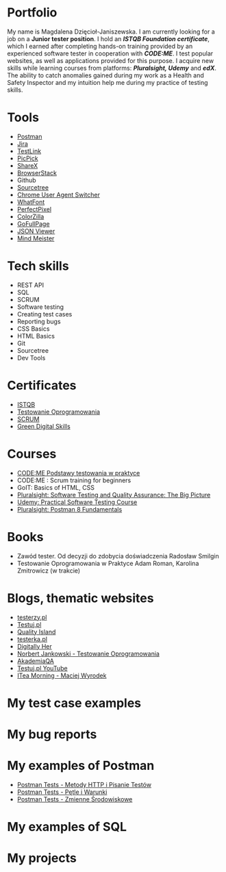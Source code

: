 # Portfolio
My name is Magdalena Dzięcioł-Janiszewska. I am currently looking for a job on a **Junior tester position**. I hold an ***ISTQB Foundation certificate***, which I earned after completing hands-on training provided by an experienced software tester in cooperation with ***CODE:ME***. I test popular websites, as well as applications provided for this purpose. I acquire new skills while learning courses from platforms: ***Pluralsight, Udemy*** and ***edX***. The ability to catch anomalies gained during my work as a Health and Safety Inspector and my intuition help me during my practice of testing skills.
# Tools
- [Postman](https://www.postman.com/)
- [Jira](https://www.atlassian.com/software/jira)
- [TestLink](https://test-link.pl/login.php)
- [PicPick](https://picpick.app/pl/features)
- [ShareX](https://getsharex.com/)
- [BrowserStack](https://www.browserstack.com/)
- Github
- [Sourcetree](https://www.sourcetreeapp.com/)
- [Chrome User Agent Switcher](https://chrome.google.com/webstore/detail/user-agent-switcher-for-c/djflhoibgkdhkhhcedjiklpkjnoahfmg)
- [WhatFont](https://chrome.google.com/webstore/detail/whatfont/jabopobgcpjmedljpbcaablpmlmfcogm)
- [PerfectPixel](https://chrome.google.com/webstore/detail/perfectpixel-by-welldonec/dkaagdgjmgdmbnecmcefdhjekcoceebi?hl=pl)
- [ColorZilla](https://chrome.google.com/webstore/detail/colorzilla/bhlhnicpbhignbdhedgjhgdocnmhomnp)
- [GoFullPage](https://chrome.google.com/webstore/detail/gofullpage-full-page-scre/fdpohaocaechififmbbbbbknoalclacl)
- [JSON Viewer](https://chrome.google.com/webstore/detail/json-viewer/gbmdgpbipfallnflgajpaliibnhdgobh)
- [Mind Meister](https://www.mindmeister.com/)
# Tech skills
- REST API
- SQL
- SCRUM
- Software testing
- Creating test cases
- Reporting bugs
- CSS Basics
- HTML Basics
- Git
- Sourcetree
- Dev Tools
# Certificates
- [ISTQB](https://1drv.ms/b/s!Arn5vK3tcZDQhcE8kTW0qc_7iv5gfw?e=Y6uhpu)
- [Testowanie Oprogramowania](https://1drv.ms/b/s!Arn5vK3tcZDQhcE7Puc9jtNxTEWKqA?e=cGNcmr)
- [SCRUM](https://1drv.ms/b/s!Arn5vK3tcZDQhcE_d1RfYNC23wFXAQ?e=oLOqwx)
- [Green Digital Skills](https://1drv.ms/b/s!Arn5vK3tcZDQhcE9hWFjnyQkqoLD2g?e=ASBhTz)
# Courses
- [CODE:ME Podstawy testowania w praktyce](https://codeme.pl/kursy/testowanie-zdalnie)
- CODE:ME : Scrum training for beginners
- GoIT: Basics of HTML, CSS
- [Pluralsight: Software Testing and Quality Assurance: The Big Picture](https://app.pluralsight.com/library/courses/software-testing-quality-assurance-big-picture/table-of-contents)
- [Udemy: Practical Software Testing Course](https://www.udemy.com/course/praktyczny-kurs-testowania-oprogramowania/learn/lecture/28938764?start=945#overview)
- [Pluralsight: Postman 8 Fundamentals](https://app.pluralsight.com/library/courses/postman-fundamentals/table-of-contents)
# Books
- Zawód tester. Od decyzji do zdobycia doświadczenia Radosław Smilgin
- Testowanie Oprogramowania w Praktyce Adam Roman, Karolina Zmitrowicz (w trakcie)
# Blogs, thematic websites
- [testerzy.pl](https://testerzy.pl/)
- [Testuj.pl](https://testuj.pl/blog/)
- [Quality Island](https://qualityisland.pl/blog/)
- [testerka.pl](https://testerka.pl/)
- [Digitally Her](http://digitallyher.pl/)
- [Norbert Jankowski - Testowanie Oprogramowania](https://www.youtube.com/@TestowaniePodcast)
- [AkademiaQA](https://www.youtube.com/@akademiaqa)
- [Testuj.pl YouTube](https://www.youtube.com/@testujplcommunity)
- [ITea Morning - Maciej Wyrodek](https://www.youtube.com/@ITeaMorning/about)
# My test case examples
# My bug reports
# My examples of Postman
- [Postman Tests - Metody HTTP i Pisanie Testów](https://github.com/Lena2105/Portfolio/blob/main/PostmanTest/Metody%20HTTP%2C%20Pisanie%20test%C3%B3w.postman_collection.json)
- [Postman Tests - Pętle i Warunki](https://github.com/Lena2105/Portfolio/blob/main/PostmanTest/P%C4%99tle%20i%20warunki.postman_collection.json)
- [Postman Tests - Zmienne Środowiskowe](https://github.com/Lena2105/Portfolio/tree/main/PostmanTest/ZmienneSrodowiskowe)
# My examples of SQL
# My projects
